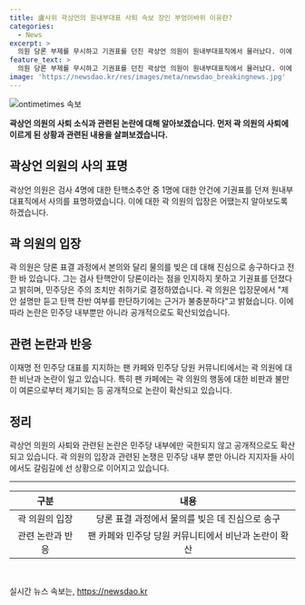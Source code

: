 ```yaml
---
title: 盧사위 곽상언의 원내부대표 사퇴 속보 장인 부엉이바위 이유란?
categories:
  - News
excerpt: >
  의원 당론 부제를 무시하고 기권표를 던진 곽상언 의원이 원내부대표직에서 물러났다. 이에 따라 민주당은 주의조치만 취하고, 징계는 하지 않을 계획이다. 또한, 해당 행동에 대한 반론이 커뮤니티에서 확산되고 있다. 요구하는 사람들은 곽 의원의 대처를 비판하고 있으며, 특히 그 이유로 공천과 관련된 비난도 터져나왔다.
feature_text: >
  의원 당론 부제를 무시하고 기권표를 던진 곽상언 의원이 원내부대표직에서 물러났다. 이에 따라 민주당은 주의조치만 취하고, 징계는 하지 않을 계획이다. 또한, 해당 행동에 대한 반론이 커뮤니티에서 확산되고 있다. 요구하는 사람들은 곽 의원의 대처를 비판하고 있으며, 특히 그 이유로 공천과 관련된 비난도 터져나왔다.
image: 'https://newsdao.kr/res/images/meta/newsdao_breakingnews.jpg'
---
```


<p><img src="https://newsdao.kr/res/images/meta/newsdao_breakingnews.jpg" alt="ontimetimes 속보" /></p>

<p data-ke-size="size16"><b>곽상언 의원의 사퇴 소식과 관련된 논란에 대해 알아보겠습니다. 먼저 곽 의원의 사퇴에 이르게 된 상황과 관련된 내용을 살펴보겠습니다.</b></p>

<h2 data-ke-size="size26">곽상언 의원의 사의 표명</h2>

<p data-ke-size="size16">곽상언 의원은 검사 4명에 대한 탄핵소추안 중 1명에 대한 안건에 기권표를 던져 원내부대표직에서 사의를 표명하였습니다. 이에 대한 곽 의원의 입장은 어땠는지 알아보도록 하겠습니다.</p>

<h2 data-ke-size="size26">곽 의원의 입장</h2>

<p data-ke-size="size16">곽 의원은 당론 표결 과정에서 본의와 달리 물의를 빚은 데 대해 진심으로 송구하다고 전한 바 있습니다. 그는 검사 탄핵안이 당론이라는 점을 인지하지 못하고 기권표를 던졌다고 밝히며, 민주당은 주의 조치만 취하기로 결정하였습니다. 곽 의원은 입장문에서 "제안 설명만 듣고 탄핵 찬반 여부를 판단하기에는 근거가 불충분하다"고 밝혔습니다. 이에 따라 논란은 민주당 내부뿐만 아니라 공개적으로도 확산되었습니다.</p>

<h2 data-ke-size="size26">관련 논란과 반응</h2>

<p data-ke-size="size16">이재명 전 민주당 대표를 지지하는 팬 카페와 민주당 당원 커뮤니티에서는 곽 의원에 대한 비난과 논란이 일고 있습니다. 특히 팬 카페에는 곽 의원의 행동에 대한 비판과 불만이 여론으로부터 제기되는 등 공개적으로 논란이 확산되고 있습니다.</p>

<h2 data-ke-size="size26">정리</h2>

<p data-ke-size="size16">곽상언 의원의 사퇴와 관련된 논란은 민주당 내부에만 국한되지 않고 공개적으로도 확산되고 있습니다. 곽 의원의 입장과 관련된 논쟁은 민주당 내부 뿐만 아니라 지지자들 사이에서도 갈림길에 선 상황으로 이어지고 있습니다.</p>

<hr>

<table>
<thead>
<tr>
<th style="text-align: center;">구분</th>
<th style="text-align: center;">내용</th>
</tr>
</thead>
<tbody>
<tr>
<td style="text-align: center;">곽 의원의 입장</td>
<td style="text-align: center;">당론 표결 과정에서 물의를 빚은 데 진심으로 송구</td>
</tr>
<tr>
<td style="text-align: center;">관련 논란과 반응</td>
<td style="text-align: center;">팬 카페와 민주당 당원 커뮤니티에서 비난과 논란이 확산</td>
</tr>
</tbody>
</table>

<p data-ke-size="size16">&nbsp;</p>
실시간 뉴스 속보는, <a href="https://newsdao.kr" rel="dofollow">https://newsdao.kr</a>


